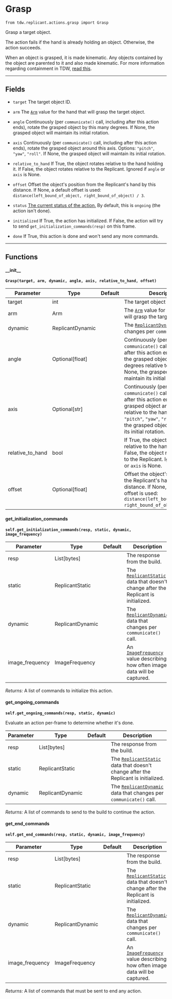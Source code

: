 # Grasp

`from tdw.replicant.actions.grasp import Grasp`

Grasp a target object.

The action fails if the hand is already holding an object. Otherwise, the action succeeds.

When an object is grasped, it is made kinematic. Any objects contained by the object are parented to it and also made kinematic. For more information regarding containment in TDW, [read this](../../../lessons/semantic_states/containment.md).

***

## Fields

- `target` The target object ID.

- `arm` The [`Arm`](../arm.md) value for the hand that will grasp the target object.

- `angle` Continuously (per `communicate()` call, including after this action ends), rotate the grasped object by this many degrees. If None, the grasped object will maintain its initial rotation.

- `axis` Continuously (per `communicate()` call, including after this action ends), rotate the grasped object around this axis. Options: `"pitch"`, `"yaw"`, `"roll"`. If None, the grasped object will maintain its initial rotation.

- `relative_to_hand` If True, the object rotates relative to the hand holding it. If False, the object rotates relative to the Replicant. Ignored if `angle` or `axis` is None.

- `offset` Offset the object's position from the Replicant's hand by this distance. If None, a default offset is used: `distance(left_bound_of_object, right_bound_of_object) / 3`.

- `status` [The current status of the action.](../action_status.md) By default, this is `ongoing` (the action isn't done).

- `initialized` If True, the action has initialized. If False, the action will try to send `get_initialization_commands(resp)` on this frame.

- `done` If True, this action is done and won't send any more commands.

***

## Functions

#### \_\_init\_\_

**`Grasp(target, arm, dynamic, angle, axis, relative_to_hand, offset)`**

| Parameter | Type | Default | Description |
| --- | --- | --- | --- |
| target |  int |  | The target object ID. |
| arm |  Arm |  | The [`Arm`](../arm.md) value for the hand that will grasp the target object. |
| dynamic |  ReplicantDynamic |  | The [`ReplicantDynamic`](../replicant_dynamic.md) data that changes per `communicate()` call. |
| angle |  Optional[float] |  | Continuously (per `communicate()` call, including after this action ends), rotate the the grasped object by this many degrees relative to the hand. If None, the grasped object will maintain its initial rotation. |
| axis |  Optional[str] |  | Continuously (per `communicate()` call, including after this action ends) rotate the grasped object around this axis relative to the hand. Options: `"pitch"`, `"yaw"`, `"roll"`. If None, the grasped object will maintain its initial rotation. |
| relative_to_hand |  bool |  | If True, the object rotates relative to the hand holding it. If False, the object rotates relative to the Replicant. Ignored if `angle` or `axis` is None. |
| offset |  Optional[float] |  | Offset the object's position from the Replicant's hand by this distance. If None, a default offset is used: `distance(left_bound_of_object, right_bound_of_object) / 3`. |

#### get_initialization_commands

**`self.get_initialization_commands(resp, static, dynamic, image_frequency)`**


| Parameter | Type | Default | Description |
| --- | --- | --- | --- |
| resp |  List[bytes] |  | The response from the build. |
| static |  ReplicantStatic |  | The [`ReplicantStatic`](../replicant_static.md) data that doesn't change after the Replicant is initialized. |
| dynamic |  ReplicantDynamic |  | The [`ReplicantDynamic`](../replicant_dynamic.md) data that changes per `communicate()` call. |
| image_frequency |  ImageFrequency |  | An [`ImageFrequency`](../image_frequency.md) value describing how often image data will be captured. |

_Returns:_  A list of commands to initialize this action.

#### get_ongoing_commands

**`self.get_ongoing_commands(resp, static, dynamic)`**

Evaluate an action per-frame to determine whether it's done.


| Parameter | Type | Default | Description |
| --- | --- | --- | --- |
| resp |  List[bytes] |  | The response from the build. |
| static |  ReplicantStatic |  | The [`ReplicantStatic`](../replicant_static.md) data that doesn't change after the Replicant is initialized. |
| dynamic |  ReplicantDynamic |  | The [`ReplicantDynamic`](../replicant_dynamic.md) data that changes per `communicate()` call. |

_Returns:_  A list of commands to send to the build to continue the action.

#### get_end_commands

**`self.get_end_commands(resp, static, dynamic, image_frequency)`**


| Parameter | Type | Default | Description |
| --- | --- | --- | --- |
| resp |  List[bytes] |  | The response from the build. |
| static |  ReplicantStatic |  | The [`ReplicantStatic`](../replicant_static.md) data that doesn't change after the Replicant is initialized. |
| dynamic |  ReplicantDynamic |  | The [`ReplicantDynamic`](../replicant_dynamic.md) data that changes per `communicate()` call. |
| image_frequency |  ImageFrequency |  | An [`ImageFrequency`](../image_frequency.md) value describing how often image data will be captured. |

_Returns:_  A list of commands that must be sent to end any action.